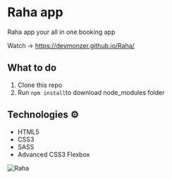 # Raha app
Raha app your all in one booking app 

Watch -> https://devmonzer.github.io/Raha/ 
  
## What to do  
1. Clone this repo 
2. Run `npm install`to download node_modules folder 

## Technologies ⚙️

* HTML5
* CSS3
* SASS
* Advanced CSS3 Flexbox

![Raha](https://i.ibb.co/XJNzyzy/Capture.jpg)
